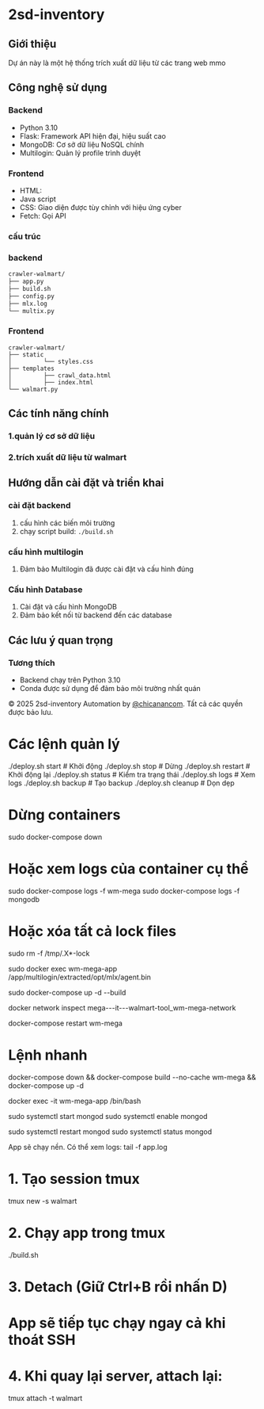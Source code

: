 # 2sd-inventory
## Giới thiệu
Dự án này là một hệ thống trích xuất dữ liệu từ các trang web mmo
## Công nghệ sử dụng
### Backend
- Python 3.10
- Flask: Framework API hiện đại, hiệu suất cao
- MongoDB: Cơ sở dữ liệu NoSQL chính
- Multilogin: Quản lý profile trình duyệt
### Frontend
- HTML:
- Java script
- CSS: Giao diện được tùy chỉnh với hiệu ứng cyber
- Fetch: Gọi API

### cấu trúc

### backend
```README.md
crawler-walmart/
├── app.py
├── build.sh
├── config.py
├── mlx.log
└── multix.py
```

### Frontend
```
crawler-walmart/
├── static
│         └── styles.css
├── templates
│         ├── crawl_data.html
│         ├── index.html
└── walmart.py
```

## Các tính năng chính
### 1.quản lý cơ sở dữ liệu
### 2.trích xuất dữ liệu từ walmart

## Hướng dẫn cài đặt và triển khai
### cài đặt backend
1. cấu hình các biến môi trường
2. chạy script build: `./build.sh`

### cấu hình multilogin
1. Đảm bảo Multilogin đã được cài đặt và cấu hình đúng

### Cấu hình Database
1. Cài đặt và cấu hình MongoDB
3. Đảm bảo kết nối từ backend đến các database

## Các lưu ý quan trọng
### Tương thích
- Backend chạy trên Python 3.10
- Conda được sử dụng để đảm bảo môi trường nhất quán


© 2025 2sd-inventory Automation by [@chicanancom](https://github.com/chicanancom). Tất cả các quyền được bảo lưu.

# Các lệnh quản lý
./deploy.sh start      # Khởi động
./deploy.sh stop       # Dừng
./deploy.sh restart    # Khởi động lại
./deploy.sh status     # Kiểm tra trạng thái
./deploy.sh logs       # Xem logs
./deploy.sh backup     # Tạo backup
./deploy.sh cleanup    # Dọn dẹp

# Dừng containers
sudo docker-compose down

# Hoặc xem logs của container cụ thể
sudo docker-compose logs -f wm-mega
sudo docker-compose logs -f mongodb

# Hoặc xóa tất cả lock files
sudo rm -f /tmp/.X*-lock

sudo docker exec wm-mega-app /app/multilogin/extracted/opt/mlx/agent.bin

sudo docker-compose up -d --build

docker network inspect mega---it---walmart-tool_wm-mega-network

docker-compose restart wm-mega

# Lệnh nhanh
docker-compose down && docker-compose build --no-cache wm-mega && docker-compose up -d

docker exec -it wm-mega-app /bin/bash

sudo systemctl start mongod
sudo systemctl enable mongod

sudo systemctl restart mongod
sudo systemctl status mongod

App sẽ chạy nền. Có thể xem logs:
tail -f app.log

# 1. Tạo session tmux
tmux new -s walmart

# 2. Chạy app trong tmux
./build.sh

# 3. Detach (Giữ Ctrl+B rồi nhấn D)
# App sẽ tiếp tục chạy ngay cả khi thoát SSH

# 4. Khi quay lại server, attach lại:
tmux attach -t walmart